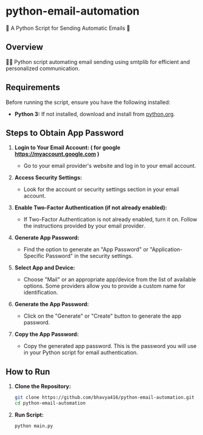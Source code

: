 # python-email-automation
🐍 A Python Script for Sending Automatic Emails 📩

## Overview

📧✨ Python script automating email sending using smtplib for efficient and personalized communication.

## Requirements

Before running the script, ensure you have the following installed:

- **Python 3:** If not installed, download and install from [python.org](https://www.python.org/downloads/).

## Steps to Obtain App Password

1. **Login to Your Email Account: ( for google https://myaccount.google.com )**
   - Go to your email provider's website and log in to your email account.

2. **Access Security Settings:**
   - Look for the account or security settings section in your email account.

3. **Enable Two-Factor Authentication (if not already enabled):**
   - If Two-Factor Authentication is not already enabled, turn it on. Follow the instructions provided by your email provider.

4. **Generate App Password:**
   - Find the option to generate an "App Password" or "Application-Specific Password" in the security settings.

5. **Select App and Device:**
   - Choose "Mail" or an appropriate app/device from the list of available options. Some providers allow you to provide a custom name for identification.

6. **Generate the App Password:**
   - Click on the "Generate" or "Create" button to generate the app password.

7. **Copy the App Password:**
   - Copy the generated app password. This is the password you will use in your Python script for email authentication.

## How to Run

1. **Clone the Repository:**
   ```bash
   git clone https://github.com/bhavya416/python-email-automation.git
   cd python-email-automation
   ```
2. **Run Script:**
   ```bash
   python main.py
   ```

